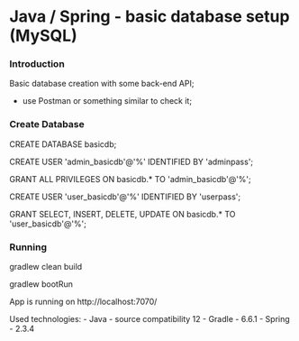 # Java / Spring - basic database setup (MySQL)

### Introduction
Basic database creation with some back-end API;
- use Postman or something similar to check it;

### Create Database

CREATE DATABASE basicdb;

CREATE USER 'admin_basicdb'@'%' IDENTIFIED BY 'adminpass'; 

GRANT ALL PRIVILEGES ON basicdb.* TO 'admin_basicdb'@'%'; 

CREATE USER 'user_basicdb'@'%' IDENTIFIED BY 'userpass';

GRANT SELECT, INSERT, DELETE, UPDATE ON basicdb.* TO 'user_basicdb'@'%';

### Running

gradlew clean build

gradlew bootRun

App is running on http://localhost:7070/  

Used technologies:
    - Java - source compatibility 12
    - Gradle - 6.6.1
    - Spring - 2.3.4